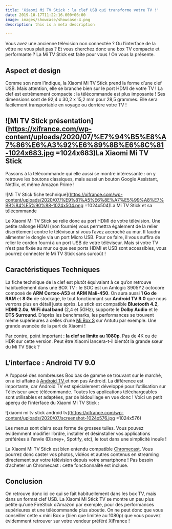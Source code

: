 ```yaml
---
title: 'Xiaomi Mi TV Stick : la clef USB qui transforme votre TV !'
date: 2019-10-17T11:22:16.000+06:00
image: images/showcase/showcase-4.png
description: this is a meta description

---
```

Vous avez une ancienne télévision non connectée ? Ou l’interface de la vôtre ne vous plait pas ? Et vous cherchez donc une box TV compacte et performante ? La Mi TV Stick est faite pour vous ! On vous la présente.

## Aspect et design

Comme son nom l’indique, la Xiaomi Mi TV Stick prend la forme d’une clef USB. Mais attention, elle se branche bien sur le port HDMI de votre TV ! La clef est extrêmement compacte : la télécommande est plus imposante ! Ses dimensions sont de 92,4 x 30,2 x 15,2 mm pour 28,5 grammes. Elle sera facilement transportable en voyage ou derrière votre TV !

## ![Mi TV Stick présentation](https://xifrance.com/wp-content/uploads/2020/07/%E7%94%B5%E8%A7%86%E6%A3%92%E6%89%8B%E6%8C%81-1024x683.jpg =1024x683)La Xiaomi Mi TV Stick

Passons à la télécommande qui elle aussi se montre intéressante : on y retrouve les boutons classiques, mais aussi un bouton Google Assistant, Netflix, et même Amazon Prime !

![Mi TV Stick fiche technique](https://xifrance.com/wp-content/uploads/2020/07/%E9%81%A5%E6%8E%A7%E5%99%A8%E7%BB%84%E5%90%88-1024x504.png =1024x504)La Mi TV Stick et sa télécommande

Le Xiaomi Mi TV Stick se relie donc au port HDMI de votre télévision. Une petite rallonge HDMI (non fournie) vous permettra également de la relier discrètement contre le téléviseur si vous l’avez accroché au mur. Il faudra alimenter le dongle via un port Micro USB. Pour ce faire, il vous suffira de relier le cordon fourni à un port USB de votre téléviseur. Mais si votre TV n’est pas fixée au mur ou que ses ports HDMI et USB sont accessibles, vous pourrez connecter le Mi TV Stick sans surcoût !

## Caractéristiques Techniques

La fiche technique de la clef est plutôt équivalant à ce qu’on retrouve habituellement dans une BOX TV : le SOC est un Amlogic S905Y2 octocore composé de **ARM Cortex-A53** et **ARM Mali-450**. On aura aussi **1 Go de RAM** et **8 Go** de stockage, le tout fonctionnant sur **Android TV 9.0** que nous verrons plus en détail juste après. Le stick est compatible **Bluetooth 4.2**, **HDMI 2.0a**, **WiFi dual band** (2,4 et 5GHz), supporte le **Dolby Audio** et le **DTS Surround**. D’après les benchmarks, les performances se trouvent même supérieures à celles d’une [Mi Box S](https://xifrance.com/product/xiaomi-mi-box-s/) sur Antutu par exemple. Une grande avancée de la part de Xiaomi !

Par contre, point important : **la clef se limite au 1080p**. Pas de 4K ou de HDR sur cette version. Peut être Xiaomi lancera-t-il bientôt la grande sœur du Mi TV Stick ?

## L’interface : Android TV 9.0

A l’opposé des nombreuses Box bas de gamme se trouvant sur le marché, on a ici affaire à [Android TV ](https://www.android.com/intl/fr_fr/tv/)et non pas Android. La différence est importante, car Android TV est spécialement développé pour l’utilisation sur Téléviseur avec télécommande. Toutes les applications téléchargeables sont utilisables et adaptées, par de bidouillage en vue donc ! Voici un petit aperçu de l’interface du Xiaomi Mi TV Stick :

![xiaomi mi tv stick android tv](https://xifrance.com/wp-content/uploads/2020/07/screenshot-1024x576.jpg =1024x576)

Les menus sont clairs sous forme de grosses tuiles. Vous pouvez évidemment modifier l’ordre, installer et désinstaller vos applications préférées à l’envie (Disney+, Spotify, etc), le tout dans une simplicité inouïe !

La Xiaomi Mi TV Stick est bien entendu compatible [Chromecast](https://store.google.com/fr/product/chromecast). Vous pourrez donc caster vos photos, vidéos et autres contenus en streaming directement sur votre télévision depuis votre smartphone ! Pas besoin d’acheter un Chromecast : cette fonctionnalité est incluse.

## Conclusion

On retrouve donc ici ce qui se fait habituellement dans les box TV, mais dans un format clef USB. La Xiaomi Mi Stick TV se montre un peu plus petite qu’une FireStick d’Amazon par exemple, pour des performances supérieures et une télécommande plus aboutie. On ne peut donc que vous conseiller cette « mini Box » (bien que limitée au 1080p) que vous pouvez évidemment retrouver sur votre vendeur préféré XiFrance !